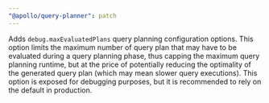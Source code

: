 ```yaml
---
"@apollo/query-planner": patch
---
```


Adds `debug.maxEvaluatedPlans` query planning configuration options. This option limits the maximum number of query plan
that may have to be evaluated during a query planning phase, thus capping the maximum query planning runtime, but at the
price of potentially reducing the optimality of the generated query plan (which may mean slower query executions). This
option is exposed for debugging purposes, but it is recommended to rely on the default in production.
  
